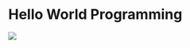 # Hello World Programming

![](https://careerscore.com/blog/wp-content/uploads/2016/06/Hello-World.png)
